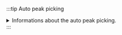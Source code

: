 
:::tip Auto peak picking
<details>
    <summary>
    Informations about the auto peak picking.
    </summary>
    <div>

## Auto peak picking

The system can automatically pick peaks of interest for a specific range of wavenumbers with a defined noise level using `Auto peak picking` tab.

Auto peak picking is based on the [Savitzky Golay filter](https://en.wikipedia.org/wiki/Savitzky%E2%80%93Golay_filter).

![add autopick](autopick.gif)

</div>

</details>
:::
